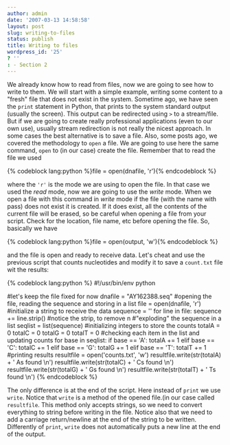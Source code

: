 ```yaml
---
author: admin
date: '2007-03-13 14:58:58'
layout: post
slug: writing-to-files
status: publish
title: Writing to files
wordpress_id: '25'
? ''
: - Section 2
---
```


We already know how to read from files, now we are going to see how to
write to them. We will start with a simple example, writing some content
to a "fresh" file that does not exist in the system. Sometime ago, we
have seen the `print` statement in Python, that prints to the system
standard output (usually the screen). This output can be redirected
using `>` to a stream/file. But if we are going to create really
professional applications (even to our own use), usually stream
redirection is not really the nicest approach. In some cases the best
alternative is to save a file. Also, some posts ago, we covered the
methodology to `open` a file. We are going to use here the same command,
`open` to (in our case) create the file. Remember that to read the file
we used 

{% codeblock lang:python %}file = open(dnafile, 'r'){% endcodeblock %} 

where the `'r'` is the mode we are using to open the
file. In that case we used the *read* mode, now we are going to use the
*write* mode. When we open a file with this command in *write* mode if
the file (with the name with pass) does not exist it is created. If it
does exist, all the contents of the current file will be erased, so be
careful when opening a file from your script. Check for the location,
file name, etc before opening the file. So, basically we have


{% codeblock lang:python %}file = open(output, 'w'){% endcodeblock %} 

and
the file is open and ready to receive data. Let's cheat and use the
previous script that counts nucleotides and modify it to save a
`count.txt` file wit the results: 

{% codeblock lang:python %}
#!/usr/bin/env python
 
#let's keep the file fixed for now
dnafile = "AY162388.seq"
#opening the file, reading the sequence and storing in a list
file = open(dnafile, 'r')
#initialize a string to receive the data
sequence = ''
for line in file:
    sequence += line.strip() #notice the strip, to remove n
#"exploding" the sequence in a list
seqlist = list(sequence)
#initializing integers to store the counts
totalA = 0
totalC = 0
totalG = 0
totalT = 0
#checking each item in the list and updating counts
for base in seqlist:
    if base == 'A':
        totalA += 1
    elif base == 'C':
        totalC += 1
    elif base == 'G':
        totalG += 1
    elif base == 'T':
        totalT += 1
#printing results
resultfile = open('counts.txt', 'w')
resultfile.write(str(totalA) + ' As found \n')
resultfile.write(str(totalC) + ' Cs found \n')
resultfile.write(str(totalG) + ' Gs found \n')
resultfile.write(str(totalT) + ' Ts found \n')
{% endcodeblock %}

The only difference is at the end of the script. Here instead of `print` we use
`write`. Notice that `write` is a method of the opened file.(in our case
called `resultfile`. This method only accepts strings, so we need to
convert everything to string before writing in the file. Notice also
that we need to add a carriage return/newline at the end of the string
to be written. Differently of `print`, `write` does not automatically
puts a new line at the end of the output.
